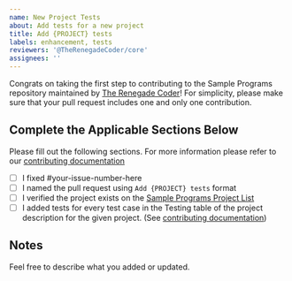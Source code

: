 ```yaml
---
name: New Project Tests
about: Add tests for a new project
title: Add {PROJECT} tests
labels: enhancement, tests
reviewers: '@TheRenegadeCoder/core'
assignees: ''
---
```


Congrats on taking the first step to contributing to the Sample Programs repository maintained by [The Renegade Coder][renegade-coder]! 
For simplicity, please make sure that your pull request includes one and only one contribution.

## Complete the Applicable Sections Below

Please fill out the following sections.
For more information please refer to our [contributing documentation][contributing]

- [ ] I fixed #your-issue-number-here
- [ ] I named the pull request using `Add {PROJECT} tests` format
- [ ] I verified the project exists on the [Sample Programs Project List][sample-programs-project-list]
- [ ] I added tests for every test case in the Testing table of the project description for the given project. (See [contributing documentation][contributing-tests-in-detail])
  
## Notes

Feel free to describe what you added or updated.

[renegade-coder]: https://therenegadecoder.com/
[contributing-plagiarism]: https://github.com/TheRenegadeCoder/sample-programs/blob/master/.github/CONTRIBUTING.md#plagiarism
[contributing-new-project]: https://github.com/TheRenegadeCoder/sample-programs/blob/contributing/.github/CONTRIBUTING.md#requirements-for-a-new-project
[contributing-readme]: https://github.com/TheRenegadeCoder/sample-programs/blob/contributing/.github/CONTRIBUTING.md#create-readmes
[contributing-tests-in-detail]: https://github.com/TheRenegadeCoder/sample-programs/blob/contributing/.github/CONTRIBUTING.md#tests-in-detail
[contributing]: ../CONTRIBUTING.md
[sample-programs-project-list]: https://sample-programs.therenegadecoder.com/projects/
